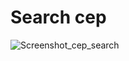 # Search cep
![Screenshot_cep_search](https://github.com/user-attachments/assets/4a01beec-0221-456c-8940-0b7ed2ed7653)
 

